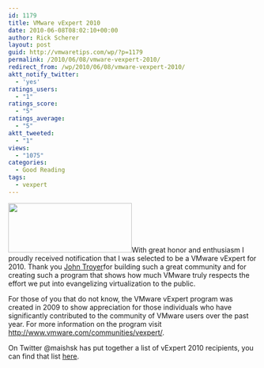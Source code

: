 ```yaml
---
id: 1179
title: VMware vExpert 2010
date: 2010-06-08T08:02:10+00:00
author: Rick Scherer
layout: post
guid: http://vmwaretips.com/wp/?p=1179
permalink: /2010/06/08/vmware-vexpert-2010/
redirect_from: /wp/2010/06/08/vmware-vexpert-2010/
aktt_notify_twitter:
  - 'yes'
ratings_users:
  - "1"
ratings_score:
  - "5"
ratings_average:
  - "5"
aktt_tweeted:
  - "1"
views:
  - "1075"
categories:
  - Good Reading
tags:
  - vexpert
---
```

<img class="alignright size-full wp-image-1180" title="vmw_logo_vmware-expert_250x100" src="http://vmwaretips.com/wp/wp-content/uploads/2010/06/vmw_logo_vmware-expert_250x100.gif" alt="" width="250" height="100" />With great honor and enthusiasm I proudly received notification that I was selected to be a VMware vExpert for 2010. Thank you <a href="http://twitter.com/jtroyer" target="_blank">John Troyer</a>for building such a great community and for creating such a program that shows how much VMware truly respects the effort we put into evangelizing virtualization to the public.

For those of you that do not know, the VMware vExpert program was created in 2009 to show appreciation for those individuals who have significantly contributed to the community of VMware users over the past year. For more information on the program visit <a href="http://www.vmware.com/communities/vexpert/" target="_blank">http://www.vmware.com/communities/vexpert/</a>.

On Twitter @maishsk has put together a list of vExpert 2010 recipients, you can find that list <a href="http://twitter.com/maishsk/vmware-vexpert-2010" target="_blank">here</a>.